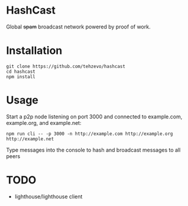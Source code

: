 # HashCast
Global ~~spam~~ broadcast network powered by proof of work.

# Installation
```
git clone https://github.com/tehzevo/hashcast
cd hashcast
npm install
```

# Usage
Start a p2p node listening on port 3000 and connected to example.com, example.org, and example.net:
```
npm run cli -- -p 3000 -n http://example.com http://example.org http://example.net
```
Type messages into the console to hash and broadcast messages to all peers

# TODO
* lighthouse/lighthouse client
